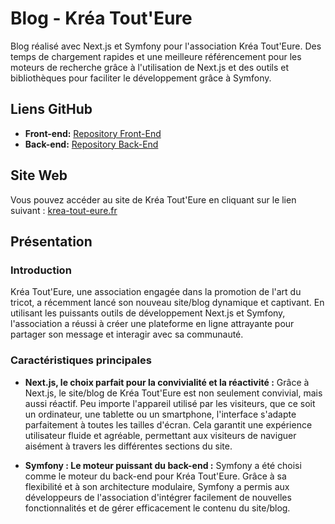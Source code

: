 # Blog - Kréa Tout'Eure 

Blog réalisé avec Next.js et Symfony pour l'association Kréa Tout'Eure. Des temps de chargement rapides et une meilleure référencement pour les moteurs de recherche grâce à l'utilisation de Next.js et des outils et bibliothèques pour faciliter le développement grâce à Symfony.
## Liens GitHub

- **Front-end:** [Repository Front-End](https://github.com/MaximeTheneau/Krea-Tout-Eure-Blog-Next.js)
- **Back-end:** [Repository Back-End](https://github.com/MaximeTheneau/Krea-Tout-Eure-Blog-Symfony-)

## Site Web

Vous pouvez accéder au site de Kréa Tout'Eure en cliquant sur le lien suivant : [krea-tout-eure.fr](https://krea-tout-eure.fr)

## Présentation

### Introduction

Kréa Tout'Eure, une association engagée dans la promotion de l'art du tricot, a récemment lancé son nouveau site/blog dynamique et captivant. En utilisant les puissants outils de développement Next.js et Symfony, l'association a réussi à créer une plateforme en ligne attrayante pour partager son message et interagir avec sa communauté.

### Caractéristiques principales

- **Next.js, le choix parfait pour la convivialité et la réactivité :** Grâce à Next.js, le site/blog de Kréa Tout'Eure est non seulement convivial, mais aussi réactif. Peu importe l'appareil utilisé par les visiteurs, que ce soit un ordinateur, une tablette ou un smartphone, l'interface s'adapte parfaitement à toutes les tailles d'écran. Cela garantit une expérience utilisateur fluide et agréable, permettant aux visiteurs de naviguer aisément à travers les différentes sections du site.

- **Symfony : Le moteur puissant du back-end :** Symfony a été choisi comme le moteur du back-end pour Kréa Tout'Eure. Grâce à sa flexibilité et à son architecture modulaire, Symfony a permis aux développeurs de l'association d'intégrer facilement de nouvelles fonctionnalités et de gérer efficacement le contenu du site/blog.
